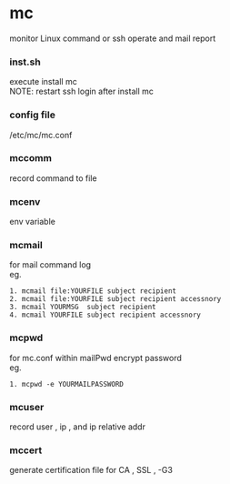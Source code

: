 # mc
monitor Linux  command or ssh operate  and mail report

### inst.sh
execute install mc  
NOTE: restart ssh  login after install mc

### config file
/etc/mc/mc.conf

### mccomm 
record command to file

### mcenv 
env variable 

### mcmail 
for mail command log  
eg. 
```shell
1. mcmail file:YOURFILE subject recipient
2. mcmail file:YOURFILE subject recipient accessnory
3. mcmail YOURMSG  subject recipient
4. mcmail YOURFILE subject recipient accessnory
```
### mcpwd 
for mc.conf within mailPwd encrypt password  
eg.  
```shell
1. mcpwd -e YOURMAILPASSWORD
```


### mcuser
record user , ip , and ip relative addr

### mccert
generate certification file for CA , SSL , -G3
